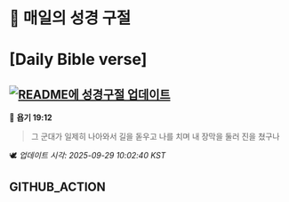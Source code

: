 # 🙏 매일의 성경 구절
# [Daily Bible verse]
## [![README에 성경구절 업데이트](https://github.com/DONGSUKA/first_test/actions/workflows/update-readme-bible.yml/badge.svg)](https://github.com/DONGSUKA/first_test/actions/workflows/update-readme-bible.yml)
<!-- START_BIBLE_VERSE -->
📖 **욥기 19:12**
> 그 군대가 일제히 나아와서 길을 돋우고 나를 치며 내 장막을 둘러 진을 쳤구나

🕊️ _업데이트 시각: 2025-09-29 10:02:40 KST_
  <!-- END_BIBLE_VERSE -->
## GITHUB_ACTION
